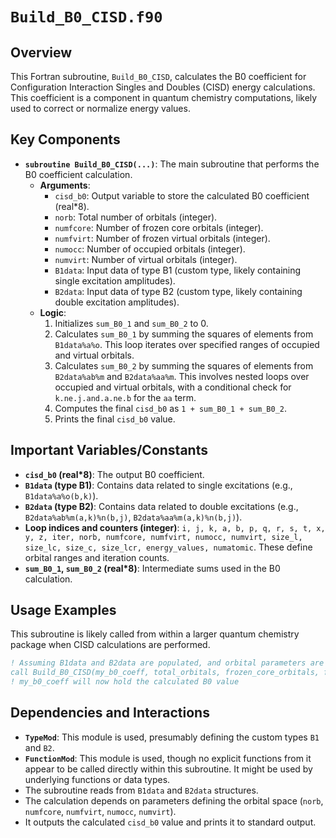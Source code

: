# `Build_B0_CISD.f90`

## Overview

This Fortran subroutine, `Build_B0_CISD`, calculates the B0 coefficient for Configuration Interaction Singles and Doubles (CISD) energy calculations. This coefficient is a component in quantum chemistry computations, likely used to correct or normalize energy values.

## Key Components

- **`subroutine Build_B0_CISD(...)`**: The main subroutine that performs the B0 coefficient calculation.
    - **Arguments**:
        - `cisd_b0`: Output variable to store the calculated B0 coefficient (real*8).
        - `norb`: Total number of orbitals (integer).
        - `numfcore`: Number of frozen core orbitals (integer).
        - `numfvirt`: Number of frozen virtual orbitals (integer).
        - `numocc`: Number of occupied orbitals (integer).
        - `numvirt`: Number of virtual orbitals (integer).
        - `B1data`: Input data of type B1 (custom type, likely containing single excitation amplitudes).
        - `B2data`: Input data of type B2 (custom type, likely containing double excitation amplitudes).
    - **Logic**:
        1. Initializes `sum_B0_1` and `sum_B0_2` to 0.
        2. Calculates `sum_B0_1` by summing the squares of elements from `B1data%a%o`. This loop iterates over specified ranges of occupied and virtual orbitals.
        3. Calculates `sum_B0_2` by summing the squares of elements from `B2data%ab%m` and `B2data%aa%m`. This involves nested loops over occupied and virtual orbitals, with a conditional check for `k.ne.j.and.a.ne.b` for the `aa` term.
        4. Computes the final `cisd_b0` as `1 + sum_B0_1 + sum_B0_2`.
        5. Prints the final `cisd_b0` value.

## Important Variables/Constants

- **`cisd_b0` (real*8)**: The output B0 coefficient.
- **`B1data` (type B1)**: Contains data related to single excitations (e.g., `B1data%a%o(b,k)`).
- **`B2data` (type B2)**: Contains data related to double excitations (e.g., `B2data%ab%m(a,k)%n(b,j)`, `B2data%aa%m(a,k)%n(b,j)`).
- **Loop indices and counters (integer)**: `i, j, k, a, b, p, q, r, s, t, x, y, z, iter, norb, numfcore, numfvirt, numocc, numvirt, size_l, size_lc, size_c, size_lcr, energy_values, numatomic`. These define orbital ranges and iteration counts.
- **`sum_B0_1`, `sum_B0_2` (real*8)**: Intermediate sums used in the B0 calculation.

## Usage Examples

This subroutine is likely called from within a larger quantum chemistry package when CISD calculations are performed.

```fortran
! Assuming B1data and B2data are populated, and orbital parameters are defined
call Build_B0_CISD(my_b0_coeff, total_orbitals, frozen_core_orbitals, frozen_virtual_orbitals, occupied_orbitals, virtual_orbitals, singles_data, doubles_data)
! my_b0_coeff will now hold the calculated B0 value
```

## Dependencies and Interactions

- **`TypeMod`**: This module is used, presumably defining the custom types `B1` and `B2`.
- **`FunctionMod`**: This module is used, though no explicit functions from it appear to be called directly within this subroutine. It might be used by underlying functions or data types.
- The subroutine reads from `B1data` and `B2data` structures.
- The calculation depends on parameters defining the orbital space (`norb`, `numfcore`, `numfvirt`, `numocc`, `numvirt`).
- It outputs the calculated `cisd_b0` value and prints it to standard output.
```
